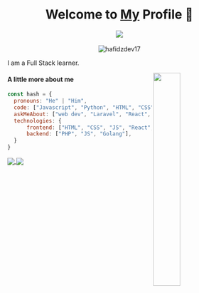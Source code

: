 <p align="center">
  <h1 align="center">Welcome to <a href="https://github.com/hafidzdev17">My</a> Profile 👋</h1>
</p>
<p align="center">
  <a align="center" href="https://github.com/DenverCoder1/readme-typing-svg"><img src="https://readme-typing-svg.herokuapp.com?&font=IBM+Plex+Sans&color=F72EE2&size=25&lines=Welcome+to+my+GitHub+Profile!;I'm+a+Web+developer" /></a>
  <br><br>
  <img src="https://komarev.com/ghpvc/?username=hafidzdev17&color=872657&style=flat" alt="hafidzdev17" />
</p>
<p>I am a Full Stack learner.</p>
<img align="right" src="https://media.giphy.com/media/M9gbBd9nbDrOTu1Mqx/giphy.gif" style="width:35%;">

#### A little more about me
```javascript
const hash = {
  pronouns: "He" | "Him",
  code: ["Javascript", "Python", "HTML", "CSS", "PHP", "Golang],
  askMeAbout: ["web dev", "Laravel", "React", "Vue", "Golang", "Cloud"],
  technologies: {
      frontend: ["HTML", "CSS", "JS", "React", "Next", "Material UI"],
      backend: ["PHP", "JS", "Golang"],
  }
}
```

<a href="https://github.com/hafidzdev17">
  <img align="center" src="https://github-readme-stats.vercel.app/api?username=alfianchii&count_private=true&show_icons=true&theme=tokyonight" />
</a>
<a href="https://github.com/hafidzdev17">
  <img align="center" src="https://github-readme-stats.vercel.app/api/top-langs/?username=alfianchii&layout=compact&theme=tokyonight&langs_count=8" />
</a>

